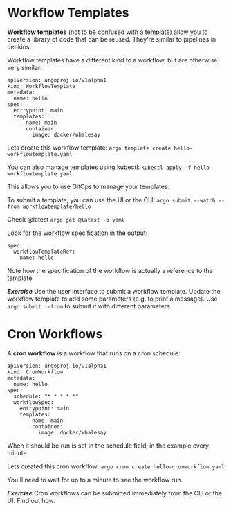 # Workflow Templates
  **Workflow templates** (not to be confused with a template) allow you to create a library of code that can be reused. They're similar to pipelines in Jenkins.

  Workflow templates have a different kind to a workflow, but are otherwise very similar:

  ```
  apiVersion: argoproj.io/v1alpha1
  kind: WorkflowTemplate
  metadata:
    name: hello
  spec:
    entrypoint: main
    templates:
      - name: main
        container:
          image: docker/whalesay
  ```

  Lets create this workflow template:
  `argo template create hello-workflowtemplate.yaml`

  You can also manage templates using kubectl:
  `kubectl apply -f hello-workflowtemplate.yaml`

  This allows you to use GitOps to manage your templates.

  To submit a template, you can use the UI or the CLI:
  `argo submit --watch --from workflowtemplate/hello`

  Check @latest
  `argo get @latest -o yaml`

  Look for the workflow specification in the output:

  ```
  spec:
    workflowTemplateRef:
      name: hello
  ```
  Note how the specification of the workflow is actually a reference to the template.

  ***Exercise***
  Use the user interface to submit a workflow template.
  Update the workflow template to add some parameters (e.g. to print a message). Use `argo submit --from` to submit it with different parameters.

# Cron Workflows
  A **cron workflow** is a workflow that runs on a cron schedule:

  ```
  apiVersion: argoproj.io/v1alpha1
  kind: CronWorkflow
  metadata:
    name: hello
  spec:
    schedule: "* * * * *"
    workflowSpec:
      entrypoint: main
      templates:
        - name: main
          container:
            image: docker/whalesay
  ```

  When it should be run is set in the schedule field, in the example every minute.

  Lets created this cron workflow:
  `argo cron create hello-cronworkflow.yaml`

  You'll need to wait for up to a minute to see the workflow run.

  ***Exercise***
  Cron workflows can be submitted immediately from the CLI or the UI. Find out how.
